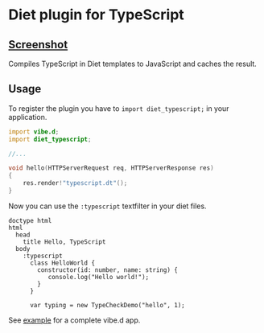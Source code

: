 # Diet plugin for TypeScript
[Screenshot](http://i.imgur.com/ehwuLWo.png)
----

Compiles TypeScript in Diet templates to JavaScript and caches the result.

## Usage

To register the plugin you have to `import diet_typescript;` in your application.

```d
import vibe.d;
import diet_typescript;

//...

void hello(HTTPServerRequest req, HTTPServerResponse res)
{
    res.render!"typescript.dt"();
}
```

Now you can use the `:typescript` textfilter in your diet files.

```jade
doctype html
html
  head
    title Hello, TypeScript
  body
    :typescript
      class HelloWorld {
        constructor(id: number, name: string) {
           console.log("Hello world!");
        }
      }

      var typing = new TypeCheckDemo("hello", 1);
```

See [example](https://github.com/f/diet-typescript/tree/master/example) for a complete vibe.d app.
